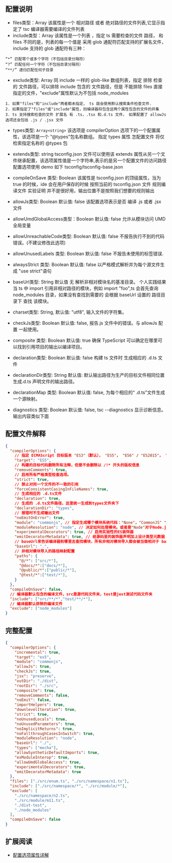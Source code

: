 

## 配置说明

- files类型：Array 该属性是一个 相对路径 或者 绝对路径的文件列表,它显示指定了 tsc 编译器需要编译的文件列表
- include类型：Array 该属性是一个列表 ，指定 ts 需要检查的文件 路径， 和 files 不同的是，列表的每一个值是 采用 glob 通配符匹配支持的扩展名文件，include 支持的 glob 通配符有三种：

```
“*” 匹配零个或多个字符（不包括目录分隔符）
“?” 匹配任何一个字符（不包括目录分隔符）
“**/” 递归匹配任何子目录
```
- exclude类型: Array 同 include 一样的 glob-like 数组列表，指定 排除 检查的 文件路径，可以排除 include 包含的 文件路径，但是 不能排除 files 直接指定的文件，"exclude"属性默认为不包括 node_modules
```
1. 如果"files"和"include"两者都未指定， ts 就会使用默认搜索条件检查文件.
2. 如果指定了"files"或"include"属性，则编译器将包含这两个属性包含的文件的并集
3. ts 支持搜索检查的文件 扩展名 有 .ts，.tsx 和.d.ts 文件， 如果配置了 allowJs 选项还会包括 .js / .jsx 文件
```
- types类型: `Array<string>` 该选项是 compilerOption 选项下的一个配置属性，该选项是一个 “@types”包名称数组。 指定 types 属性 怎配置文件 将仅检索指定名称的 @types 包
- extends类型: string tsconfig.json 文件可以使用该 extends 属性从另一个文件继承配置，该选项属性值是一个字符串,表示的是另一个配置文件的访问路径 配置选项使用 demo 如下 tsconfig/tsconfig-base.json
- compileOnSave 类型: Boolean 该属性是 tsconfig.json 的顶级属性，当为 true 的时候，ide 会在用户保存的时候 按照当前的 tsconfig.json 文件 规则编译文件
实验证明 并不是很好用，输出位置不是按照我们想要的规则输出

- allowJs类型: Boolean 默认值: false 该配置选项表示是否 编译 .js 或者 .jsx 文件
- allowUmdGlobalAccess类型：Boolean 默认值: false 允许从模块访问 UMD 全局变量
- allowUnreachableCode类型: Boolean 默认值: false 不报告执行不到的代码错误。(不建议修改此选项)
- allowUnusedLabels 类型: Boolean 默认值: false 不报告未使用的标签错误.
- alwaysStrict 类型: Boolean 默认值: false 以严格模式解析并为每个源文件生成 "use strict"语句
- baseUrl类型: String 默认值 无 解析非相对模块名的基准目录。 个人实践结果 当 ts 中 import 引用非相对路径的模块，例如 import "foo",ts 会首先查询 node_modules 目录，如果没有查找到需要的 会根据 baseUrl 设置的 路径目录下 查找 该模块。
- charset类型: String, 默认值: "utf8", 输入文件的字符集。

- checkJs类型: Boolean 默认值: false, 报告.js 文件中的错误。与 allowJs 配置 一起使用。

- composite 类型: Boolean 默认值: true 确保 TypeScript 可以确定在哪里可以找到引用项目的输出以编译项目。

- declaration类型: Boolean 默认值: false 构建 ts 文件时 生成相应的 .d.ts 文件

- declarationDir类型: String 默认值: 默认输出路径为生产的目标文件相同位置 生成.d.ts 声明文件的输出路径。

- declarationMap 类型: Boolean 默认值: false, 为每个相应的“ .d.ts”文件生成一个源映射。

- diagnostics 类型: Boolean 默认值: false, tsc --diagnostics 显示诊断信息。输出内容类似下面



## 配置文件解释

```json
{
  "compilerOptions": {
    // 指定 ECMAScript 目标版本 "ES3"（默认）， "ES5"， "ES6" / "ES2015"， "ES2016"， "ES2017" 或 "ESNext"。
    "target": "ES5",
    // 构建的目标代码删除所有注释，但是不会删除以 /!* 开头的版权信息
    "removeComments": true,
    // 启用所有严格类型检查选项。
    "strict": true,
    // 禁止对同一个文件的不一致的引用
    "forceConsistentCasingInFileNames": true,
    // 生成相应的 .d.ts文件
    "declaration": true,
    // 生成的 .d.ts文件路径，这里统一生成到types文件夹下
    "declarationDir": "types",
    // 报错时不生成输出文件
    "noEmitOnError": true,
    "module": "commonjs", // 指定生成哪个模块系统代码："None"，"CommonJS" "AMD"，"System"， "UMD"，"ES6"或"ES2015"
    "moduleResolution": "node", // 决定如何处理模块。或者是"Node"对于Node.js/io.js，或者是"Classic"（默认）
    "experimentalDecorators": true, // 启用实验性的ES装饰器
    "emitDecoratorMetadata": true, // 给源码里的装饰器声明加上设计类型元数据
    // baseUrl来告诉编译器到哪里去查找模块，所有非相对模块导入都会被当做相对于 baseUrl。
    "baseUrl": ".",
    // 非相对模块导入的路径映射配置
    "paths": {
      "@/*": ["src/*"],
      "@docs/*":["docs/*"],
      "@public/*":["public/*"],
      "@test/*":["test/*"],
    }
  },
  "compileOnSave": false,
  // 编译器默认包含的编译文件，src是源代码文件夹，test是jest测试代码文件夹
  "include": ["src/**/*","test/**/*"],
  // 编译器默认排除的编译文件
  "exclude": ["node_modules"]
}
```

## 完整配置

```json
{
  "compilerOptions": {
    "incremental": true,
    "target": "es5",
    "module": "commonjs",
    "allowJs": true,
    "checkJs": true,
    "jsx": "preserve",
    "outDir": "./dist",
    "rootDir": "./src",
    "composite": true,
    "removeComments": false,
    "noEmit": false,
    "importHelpers": true,
    "downlevelIteration": true,
    "strict": true,
    "noUnusedLocals": true,
    "noUnusedParameters": true,
    "noImplicitReturns": true,
    "noFallthroughCasesInSwitch": true,
    "moduleResolution": "node",
    "baseUrl": "./",
    "types": ["mocha"],
    "allowSyntheticDefaultImports": true,
    "esModuleInterop": true,
    "allowUmdGlobalAccess": true,
    "experimentalDecorators": true,
    "emitDecoratorMetadata": true
  },
  "files": ["./src/enum.ts", "./src/namespace/n1.ts"],
  "include": ["./src/namespace/*", "./src/module/*"],
  "exclude": [
    "./src/namespace/n2.ts",
    "./src/module/m11.ts",
    "./dist-test",
    "./node_modules"
  ],
  "compileOnSave": false
}
```


## 扩展阅读
- [配置选项属性详解](https://blog.cjw.design/blog/old/typescript#tsconfig-%E9%85%8D%E7%BD%AE%E9%80%89%E9%A1%B9%E5%B1%9E%E6%80%A7%E8%AF%A6%E8%A7%A3)